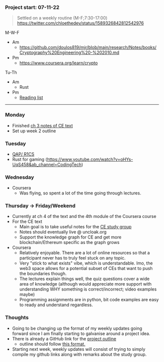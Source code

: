 ### Project start: 07-11-22
> Settled on a weekly routine (M-F;7:30-17:00)
> https://twitter.com/chloethedev/status/1589326842812542976

M-W-F
- Am
	- https://github.com/doulos819/mjr/blob/main/research/Notes/books/Cryptography%20Engineering%20-%202010.md
- Pm
	- https://www.coursera.org/learn/crypto

Tu-Th
- Am
	- Rust
- Pm
	- [Reading list](https://github.com/doulos819/mjr/blob/main/research/EPF/Reading%20List.md)
____
### Monday
- Finished [ch 3 notes of CE text](https://github.com/doulos819/mjr/blob/main/research/Notes/books/Cryptography%20Engineering%20-%202010.md#ch-3-block-ciphers)
- Set up week 2 outline

### Tuesday
-  [QAP/ R1CS](https://medium.com/@VitalikButerin/quadratic-arithmetic-programs-from-zero-to-hero-f6d558cea649)
- Rust for gaming (https://www.youtube.com/watch?v=oHYs-UqS458&ab_channel=CodingTech)

### Wednesday
- Coursera
	- Was flying, so spent a lot of the time going through lectures.
### Thursday -> Friday/Weekend
- Currently at ch 4 of the text and the 4th module of the Coursera course 
- For the CE text
	- Main goal is to take useful notes for the [CE study group](https://twitter.com/uncloakcrypto/status/1591117127196749825?s=20&t=mUfu_X7siCIHKou6zyf_cw)
	- Notes should eventually live @ uncloak.org
	- Support the knowledge graph for CE and get more blockchain/Ethereum specific as the graph grows
- Coursera 
	- Relatively enjoyable. There are a lot of online resources so that a participant never has to truly feel stuck on any topic. 
	- Very "stick to what exists" vibe, which is understandable. Imo, the web3 space allows for a potential subset of CEs that want to push the boundaries though.
	- The lectures explain things well, the quiz questions cover a wide area of knowledge (although would appreciate more support with understanding WHY something is correct/incorrect; video examples maybe)
	- Programming assignments are in python, bit code examples are easy to ready and understand regardless. 

### Thoughts 
- Going to be changing up the format of my weekly updates going forward since I am finally starting to galvanise around a project idea. 
- There is already a GitHub link for the [project outline](https://github.com/doulos819/mjr/blob/main/research/EPF/Project-Uncloak.md)
	- outline should follow [this format.](https://github.com/eth-protocol-fellows/cohort-three/blob/master/projects/project-template.md)
- Starting next week, weekly updates will consist of trying to simply compile my github links along with remarks about the study group.

